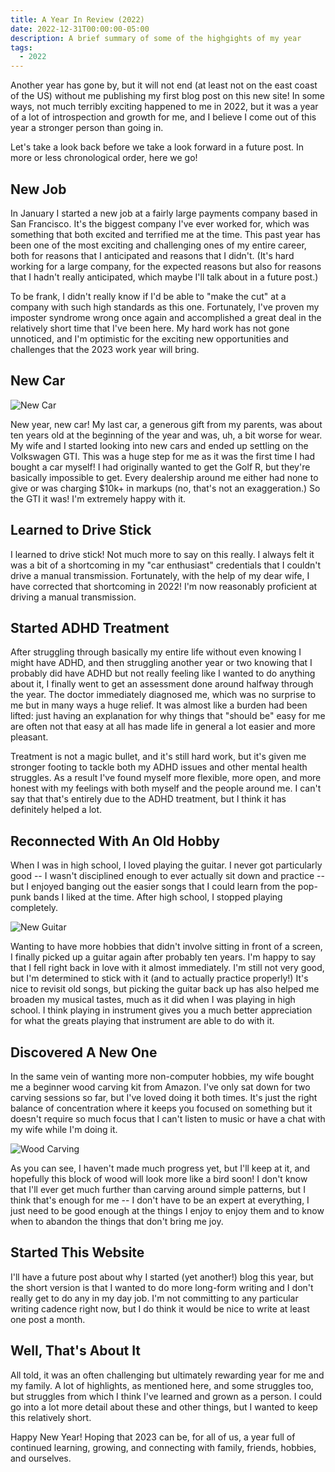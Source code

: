 ```yaml
---
title: A Year In Review (2022)
date: 2022-12-31T00:00:00-05:00
description: A brief summary of some of the highgights of my year
tags:
  - 2022
---
```


Another year has gone by, but it will not end (at least not on the east coast of the US) without me publishing my first blog post on this new site! In some ways, not much terribly exciting happened to me in 2022, but it was a year of a lot of introspection and growth for me, and I believe I come out of this year a stronger person than going in.

Let's take a look back before we take a look forward in a future post. In more or less chronological order, here we go!

## New Job
In January I started a new job at a fairly large payments company based in San Francisco. It's the biggest company I've ever worked for, which was something that both excited and terrified me at the time. This past year has been one of the most exciting and challenging ones of my entire career, both for reasons that I anticipated and reasons that I didn't. (It's hard working for a large company, for the expected reasons but also for reasons that I hadn't really anticipated, which maybe I'll talk about in a future post.)

To be frank, I didn't really know if I'd be able to "make the cut" at a company with such high standards as this one. Fortunately, I've proven my imposter syndrome wrong once again and accomplished a great deal in the relatively short time that I've been here. My hard work has not gone unnoticed, and I'm optimistic for the exciting new opportunities and challenges that the 2023 work year will bring. 


## New Car

![New Car](/gti.jpg)

New year, new car! My last car, a generous gift from my parents, was about ten years old at the beginning of the year and was, uh, a bit worse for wear. My wife and I started looking into new cars and ended up settling on the Volkswagen GTI. This was a huge step for me as it was the first time I had bought a car myself! I had originally wanted to get the Golf R, but they're basically impossible to get. Every dealership around me either had none to give or was charging $10k+ in markups (no, that's not an exaggeration.) So the GTI it was! I'm extremely happy with it.


## Learned to Drive Stick
I learned to drive stick! Not much more to say on this really. I always felt it was a bit of a shortcoming in my "car enthusiast" credentials that I couldn't drive a manual transmission. Fortunately, with the help of my dear wife, I have corrected that shortcoming in 2022! I'm now reasonably proficient at driving a manual transmission.


## Started ADHD Treatment
After struggling through basically my entire life without even knowing I might have ADHD, and then struggling another year or two knowing that I probably did have ADHD but not really feeling like I wanted to do anything about it, I finally went to get an assessment done around halfway through the year. The doctor immediately diagnosed me, which was no surprise to me but in many ways a huge relief. It was almost like a burden had been lifted: just having an explanation for why things that "should be" easy for me are often not that easy at all has made life in general a lot easier and more pleasant. 

Treatment is not a magic bullet, and it's still hard work, but it's given me stronger footing to tackle both my ADHD issues and other mental health struggles. As a result I've found myself more flexible, more open, and more honest with my feelings with both myself and the people around me. I can't say that that's entirely due to the ADHD treatment, but I think it has definitely helped a lot. 


## Reconnected With An Old Hobby
When I was in high school, I loved playing the guitar. I never got particularly good -- I wasn't disciplined enough to ever actually sit down and practice -- but I enjoyed banging out the easier songs that I could learn from the pop-punk bands I liked at the time. After high school, I stopped playing completely.

![New Guitar](/guitar.jpeg)

Wanting to have more hobbies that didn't involve sitting in front of a screen, I finally picked up a guitar again after probably ten years. I'm happy to say that I fell right back in love with it almost immediately. I'm still not very good, but I'm determined to stick with it (and to actually practice properly!) It's nice to revisit old songs, but picking the guitar back up has also helped me broaden my musical tastes, much as it did when I was playing in high school. I think playing in instrument gives you a much better appreciation for what the greats playing that instrument are able to do with it. 


## Discovered A New One
In the same vein of wanting more non-computer hobbies, my wife bought me a beginner wood carving kit from Amazon. I've only sat down for two carving sessions so far, but I've loved doing it both times. It's just the right balance of concentration where it keeps you focused on something but it doesn't require so much focus that I can't listen to music or have a chat with my wife while I'm doing it.

![Wood Carving](/woodcarving.jpeg)

As you can see, I haven't made much progress yet, but I'll keep at it, and hopefully this block of wood will look more like a bird soon! I don't know that I'll ever get much further than carving around simple patterns, but I think that's enough for me -- I don't have to be an expert at everything, I just need to be good enough at the things I enjoy to enjoy them and to know when to abandon the things that don't bring me joy. 


## Started This Website
I'll have a future post about why I started (yet another!) blog this year, but the short version is that I wanted to do more long-form writing and I don't really get to do any in my day job. I'm not committing to any particular writing cadence right now, but I do think it would be nice to write at least one post a month.


## Well, That's About It
All told, it was an often challenging but ultimately rewarding year for me and my family. A lot of highlights, as mentioned here, and some struggles too, but struggles from which I think I've learned and grown as a person. I could go into a lot more detail about these and other things, but I wanted to keep this relatively short.

Happy New Year! Hoping that 2023 can be, for all of us, a year full of continued learning, growing, and connecting with family, friends, hobbies, and ourselves. 

